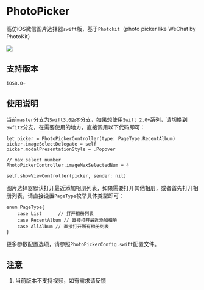 # PhotoPicker

高仿iOS微信图片选择器`swift`版，基于`Photokit`（photo picker like WeChat by PhotoKit）

![](./swift-wechar-photo-picker.gif)

## 支持版本
```
iOS8.0+
```


## 使用说明

当前`master`分支为`Swift3.0版本`分支，如果想使用`Swift 2.0+`系列，请切换到`Swfit2`分支，在需要使用的地方，直接调用以下代码即可：

```
let picker = PhotoPickerController(type: PageType.RecentAlbum)
picker.imageSelectDelegate = self
picker.modalPresentationStyle = .Popover
        
// max select number
PhotoPickerController.imageMaxSelectedNum = 4
        
self.showViewController(picker, sender: nil)
```
图片选择器默认打开最近添加相册列表，如果需要打开其他相册，或者首先打开相册列表，请直接设置`PageType`枚举具体类型即可：

```
enum PageType{
    case List      // 打开相册列表
    case RecentAlbum // 直接打开最近添加相册
    case AllAlbum // 直接打开所有相册列表
}
```
更多参数配置选项，请参照`PhotoPickerConfig.swift`配置文件。

## 注意
1. 当前版本不支持视频，如有需求请反馈

